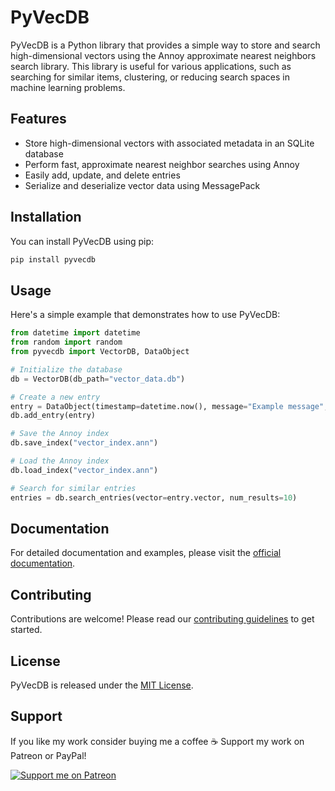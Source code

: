 # PyVecDB

PyVecDB is a Python library that provides a simple way to store and search high-dimensional vectors using the Annoy approximate nearest neighbors search library. This library is useful for various applications, such as searching for similar items, clustering, or reducing search spaces in machine learning problems.

## Features

- Store high-dimensional vectors with associated metadata in an SQLite database
- Perform fast, approximate nearest neighbor searches using Annoy
- Easily add, update, and delete entries
- Serialize and deserialize vector data using MessagePack

## Installation

You can install PyVecDB using pip:

```bash
pip install pyvecdb
```

## Usage

Here's a simple example that demonstrates how to use PyVecDB:

```python
from datetime import datetime
from random import random
from pyvecdb import VectorDB, DataObject

# Initialize the database
db = VectorDB(db_path="vector_data.db")

# Create a new entry
entry = DataObject(timestamp=datetime.now(), message="Example message", vector=[random() for _ in range(3)])
db.add_entry(entry)

# Save the Annoy index
db.save_index("vector_index.ann")

# Load the Annoy index
db.load_index("vector_index.ann")

# Search for similar entries
entries = db.search_entries(vector=entry.vector, num_results=10)
```

## Documentation

For detailed documentation and examples, please visit the [official documentation](https://github.com/TyroneNorth/pyvecdb/blob/master/Docs.md).

## Contributing

Contributions are welcome! Please read our [contributing guidelines](CONTRIBUTING.md) to get started.

## License

PyVecDB is released under the [MIT License](LICENSE).

## Support

If you like my work consider buying me a coffee ☕ Support my work on Patreon or PayPal!

[![Support me on Patreon](https://img.shields.io/badge/patreon-support-%23e85b46.svg?logo=patreon&style=for-the-badge)](https://www.patreon.com/SimulatedDev)

